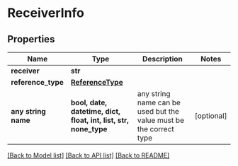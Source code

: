 # ReceiverInfo


## Properties
Name | Type | Description | Notes
------------ | ------------- | ------------- | -------------
**receiver** | **str** |  | 
**reference_type** | [**ReferenceType**](ReferenceType.md) |  | 
**any string name** | **bool, date, datetime, dict, float, int, list, str, none_type** | any string name can be used but the value must be the correct type | [optional]

[[Back to Model list]](../README.md#documentation-for-models) [[Back to API list]](../README.md#documentation-for-api-endpoints) [[Back to README]](../README.md)


